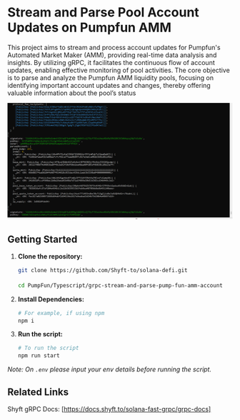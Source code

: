 # Stream and Parse Pool Account Updates on Pumpfun AMM

This project aims to stream and process account updates for Pumpfun's Automated Market Maker (AMM),
providing real-time data analysis and insights.
By utilizing gRPC, it facilitates the continuous flow of account updates,
enabling effective monitoring of pool activities.
The core objective is to parse and analyze the Pumpfun AMM liquidity pools,
focusing on identifying important account updates and changes, 
thereby offering valuable information about the pool’s status


![screenshot](assets/PumpfunAmm.png?raw=true "Screenshot")


## Getting Started

1. **Clone the repository:**
   ```bash
   git clone https://github.com/Shyft-to/solana-defi.git
   
   cd PumpFun/Typescript/grpc-stream-and-parse-pump-fun-amm-account
   ```

2. **Install Dependencies:**

    ```bash
    # For example, if using npm
    npm i
    ```

3. **Run the script:**

    ```bash
    # To run the script
    npm run start
    ```
*Note: On `.env` please input your env details before running the script.*

## Related Links

Shyft gRPC Docs: [https://docs.shyft.to/solana-fast-grpc/grpc-docs]